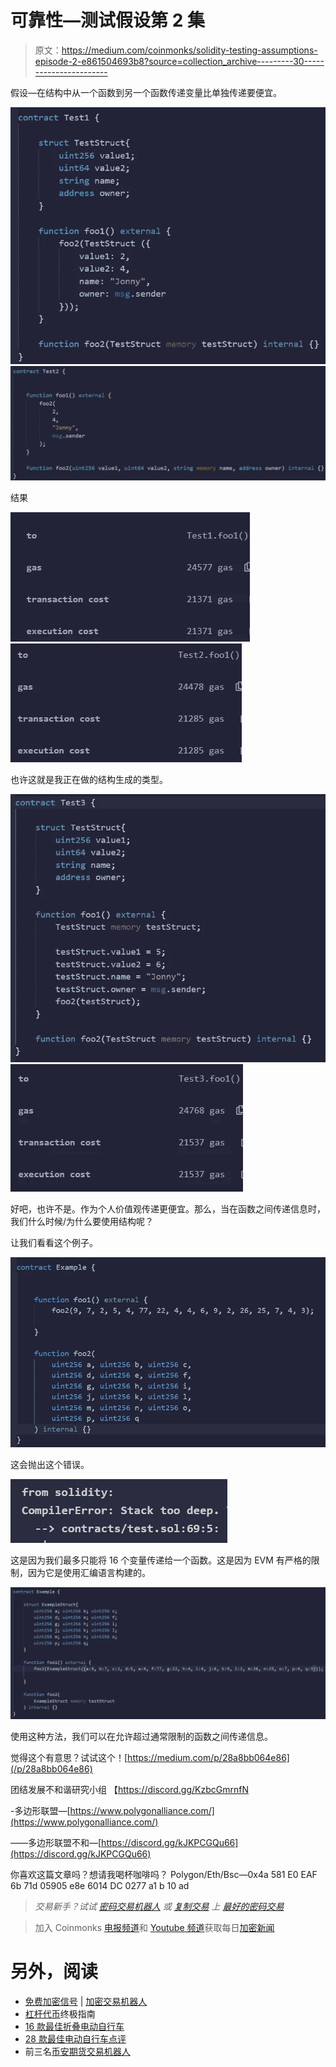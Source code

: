 # 可靠性—测试假设第 2 集

> 原文：<https://medium.com/coinmonks/solidity-testing-assumptions-episode-2-e861504693b8?source=collection_archive---------30----------------------->

假设—在结构中从一个函数到另一个函数传递变量比单独传递要便宜。

![](img/1da339fe364e2a8535f9accd2940dee4.png)![](img/c05017021b4f54afd6e546904c12f299.png)

结果

![](img/c407dbd8571b1b97f8e299a80f49cce7.png)![](img/221e26effd0364c7e959ef8dd259104e.png)

也许这就是我正在做的结构生成的类型。

![](img/b08488ef7700e8ff6e13c8d25cd785f9.png)![](img/ad0d753910abbf8a52c531d69032a55a.png)

好吧，也许不是。作为个人价值观传递更便宜。那么，当在函数之间传递信息时，我们什么时候/为什么要使用结构呢？

让我们看看这个例子。

![](img/01c012e78cbf3b10c2b1ad3cb58ec1b1.png)

这会抛出这个错误。

![](img/5413aad92c11e11239754892dbc889cc.png)

这是因为我们最多只能将 16 个变量传递给一个函数。这是因为 EVM 有严格的限制，因为它是使用汇编语言构建的。

![](img/7541b6b1ba0f64ee50d3562132765955.png)

使用这种方法，我们可以在允许超过通常限制的函数之间传递信息。

觉得这个有意思？试试这个！[https://medium.com/p/28a8bb064e86](/p/28a8bb064e86)

团结发展不和谐研究小组
【https://discord.gg/KzbcGmrnfN 

-多边形联盟—[https://www.polygonalliance.com/](https://www.polygonalliance.com/)

——多边形联盟不和—[https://discord.gg/kJKPCGQu66](https://discord.gg/kJKPCGQu66)

你喜欢这篇文章吗？想请我喝杯咖啡吗？
Polygon/Eth/Bsc—0x4a 581 E0 EAF 6b 71d 05905 e8e 6014 DC 0277 a1 b 10 ad

> *交易新手？试试* [*密码交易机器人*](/coinmonks/crypto-trading-bot-c2ffce8acb2a) *或* [*复制交易*](/coinmonks/top-10-crypto-copy-trading-platforms-for-beginners-d0c37c7d698c) *上* [*最好的密码交易*](/coinmonks/crypto-exchange-dd2f9d6f3769)

> 加入 Coinmonks [电报频道](https://t.me/coincodecap)和 [Youtube 频道](https://www.youtube.com/c/coinmonks/videos)获取每日[加密新闻](http://coincodecap.com/)

# 另外，阅读

*   [免费加密信号](/coinmonks/free-crypto-signals-48b25e61a8da) | [加密交易机器人](/coinmonks/crypto-trading-bot-c2ffce8acb2a)
*   [杠杆代币](/coinmonks/leveraged-token-3f5257808b22)终极指南
*   [16 款最佳折叠电动自行车](/coinmonks/top-17-folding-electric-bikes-5e296f0918cb)
*   [28 款最佳电动自行车点评](/coinmonks/the-28-best-electric-bikes-review-and-buying-guide-in-2023-7bb3146cb403)
*   前三名[币安期货交易机器人](/coinmonks/top-3-binance-futures-trading-bots-e6031f84b3f9)